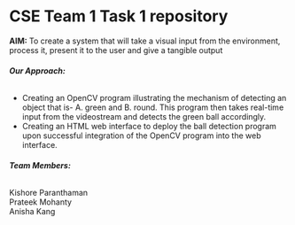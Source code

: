 # CSE Team 1 Task 1 repository

**AIM:** To create a system that will take a visual input from the environment, process it, present it to the user and give a tangible output


###### **_Our Approach:_**
- Creating an OpenCV program illustrating the mechanism of detecting an object that is- A. green and B. round. This program then takes real-time input from the videostream and detects the green ball accordingly.
- Creating an HTML web interface to deploy the ball detection program upon successful integration of the OpenCV program into the web interface.

###### **_Team Members:_**
Kishore Paranthaman <br/>
Prateek Mohanty <br/>
Anisha Kang
